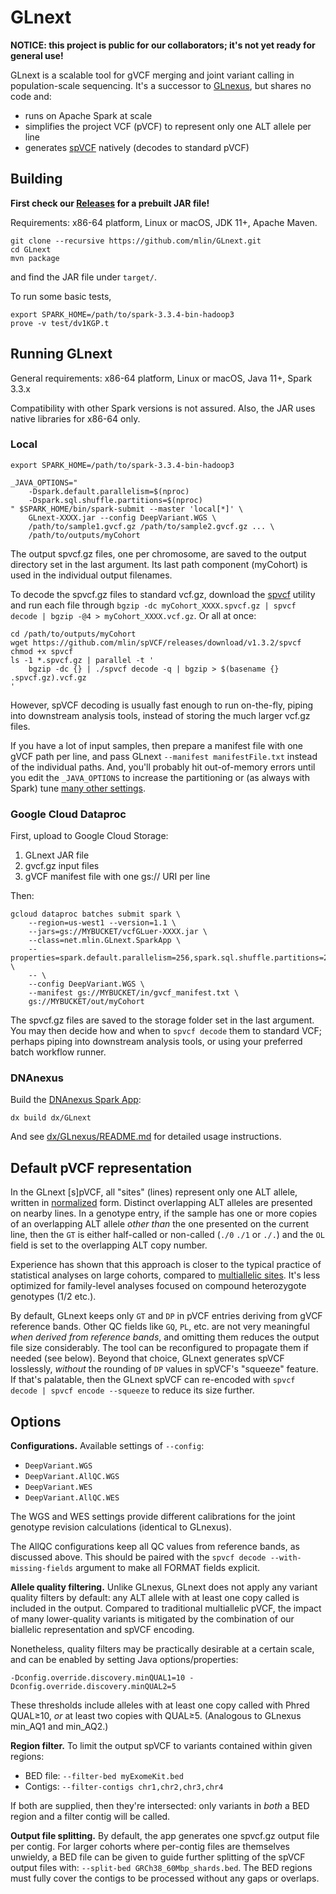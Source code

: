 # GLnext

**NOTICE: this project is public for our collaborators; it's not yet ready for general use!**

GLnext is a scalable tool for gVCF merging and joint variant calling in population-scale sequencing. It's a successor to [GLnexus](https://github.com/dnanexus-rnd/GLnexus), but shares no code and:

* runs on Apache Spark at scale
* simplifies the project VCF (pVCF) to represent only one ALT allele per line
* generates [spVCF](https://github.com/mlin/spVCF) natively (decodes to standard pVCF)

## Building

**First check our [Releases](https://github.com/mlin/GLnext/releases) for a prebuilt JAR file!**

Requirements: x86-64 platform, Linux or macOS, JDK 11+, Apache Maven.

```
git clone --recursive https://github.com/mlin/GLnext.git
cd GLnext
mvn package
```

and find the JAR file under `target/`.

To run some basic tests,

```
export SPARK_HOME=/path/to/spark-3.3.4-bin-hadoop3
prove -v test/dv1KGP.t
```

## Running GLnext

General requirements: x86-64 platform, Linux or macOS, Java 11+, Spark 3.3.x

Compatibility with other Spark versions is not assured. Also, the JAR uses native libraries for x86-64 only.

### Local

```
export SPARK_HOME=/path/to/spark-3.3.4-bin-hadoop3

_JAVA_OPTIONS="
    -Dspark.default.parallelism=$(nproc)
    -Dspark.sql.shuffle.partitions=$(nproc)
" $SPARK_HOME/bin/spark-submit --master 'local[*]' \
    GLnext-XXXX.jar --config DeepVariant.WGS \
    /path/to/sample1.gvcf.gz /path/to/sample2.gvcf.gz ... \
    /path/to/outputs/myCohort
```

The output spvcf.gz files, one per chromosome, are saved to the output directory set in the last argument. Its last path component (myCohort) is used in the individual output filenames.

To decode the spvcf.gz files to standard vcf.gz, download the [spvcf](https://github.com/mlin/spVCF) utility and run each file through `bgzip -dc myCohort_XXXX.spvcf.gz | spvcf decode | bgzip -@4 > myCohort_XXXX.vcf.gz`. Or all at once:

```
cd /path/to/outputs/myCohort
wget https://github.com/mlin/spVCF/releases/download/v1.3.2/spvcf
chmod +x spvcf
ls -1 *.spvcf.gz | parallel -t '
    bgzip -dc {} | ./spvcf decode -q | bgzip > $(basename {} .spvcf.gz).vcf.gz
'
```

However, spVCF decoding is usually fast enough to run on-the-fly, piping into downstream analysis tools, instead of storing the much larger vcf.gz files.

If you have a lot of input samples, then prepare a manifest file with one gVCF path per line, and pass GLnext `--manifest manifestFile.txt` instead of the individual paths. And, you'll probably hit out-of-memory errors until you edit the `_JAVA_OPTIONS` to increase the partitioning or (as always with Spark) tune [many other settings](https://spark.apache.org/docs/3.3.4/configuration.html#memory-management).

### Google Cloud Dataproc

First, upload to Google Cloud Storage:

1. GLnext JAR file
1. gvcf.gz input files
1. gVCF manifest file with one gs:// URI per line

Then:

```
gcloud dataproc batches submit spark \
    --region=us-west1 --version=1.1 \
    --jars=gs://MYBUCKET/vcfGLuer-XXXX.jar \
    --class=net.mlin.GLnext.SparkApp \
    --properties=spark.default.parallelism=256,spark.sql.shuffle.partitions=256,spark.reducer.fetchMigratedShuffle.enabled=true \
    -- \
    --config DeepVariant.WGS \
    --manifest gs://MYBUCKET/in/gvcf_manifest.txt \
    gs://MYBUCKET/out/myCohort
```

The spvcf.gz files are saved to the storage folder set in the last argument. You may then decide how and when to `spvcf decode` them to standard VCF; perhaps piping into downstream analysis tools, or using your preferred batch workflow runner.

### DNAnexus

Build the [DNAnexus Spark App](https://documentation.dnanexus.com/developer/apps/developing-spark-apps):

```
dx build dx/GLnext
```

And see [dx/GLnexus/README.md](dx/GLnexus/README.md) for detailed usage instructions.

## Default pVCF representation

In the GLnext \[s\]pVCF, all "sites" (lines) represent only one ALT allele, written in [normalized](https://genome.sph.umich.edu/wiki/Variant_Normalization) form. Distinct overlapping ALT alleles are presented on nearby lines. In a genotype entry, if the sample has one or more copies of an overlapping ALT allele *other than* the one presented on the current line, then the `GT` is either half-called or non-called (`./0` `./1` or `./.`) and the `OL` field is set to the overlapping ALT copy number.

Experience has shown that this approach is closer to the typical practice of statistical analyses on large cohorts, compared to [multiallelic sites](https://github.com/dnanexus-rnd/GLnexus/wiki/Reading-GLnexus-pVCFs). It's less optimized for family-level analyses focused on compound heterozygote genotypes (1/2 etc.).

By default, GLnext keeps only `GT` and `DP` in pVCF entries deriving from gVCF reference bands. Other QC fields like `GQ`, `PL`, etc. are not very meaningful *when derived from reference bands*, and omitting them reduces the output file size considerably. The tool can be reconfigured to propagate them if needed (see below). Beyond that choice, GLnext generates spVCF losslessly, *without* the rounding of `DP` values in spVCF's "squeeze" feature. If that's palatable, then the GLnext spVCF can re-encoded with `spvcf decode | spvcf encode --squeeze` to reduce its size further.

## Options

**Configurations.** Available settings of `--config`:

* `DeepVariant.WGS`
* `DeepVariant.AllQC.WGS`
* `DeepVariant.WES`
* `DeepVariant.AllQC.WES`

The WGS and WES settings provide different calibrations for the joint genotype revision calculations (identical to GLnexus).

The AllQC configurations keep all QC values from reference bands, as discussed above. This should be paired with the `spvcf decode --with-missing-fields` argument to make all FORMAT fields explicit.

**Allele quality filtering.** Unlike GLnexus, GLnext does not apply any variant quality filters by default: any ALT allele with at least one copy called is included in the output. Compared to traditional multiallelic pVCF, the impact of many lower-quality variants is mitigated by the combination of our biallelic representation and spVCF encoding. 

Nonetheless, quality filters may be practically desirable at a certain scale, and can be enabled by setting Java options/properties:

```
-Dconfig.override.discovery.minQUAL1=10 -Dconfig.override.discovery.minQUAL2=5
```

These thresholds include alleles with at least one copy called with Phred QUAL≥10, *or* at least two copies with QUAL≥5. (Analogous to GLnexus min_AQ1 and min_AQ2.)

**Region filter.** To limit the output spVCF to variants contained within given regions:

* BED file: `--filter-bed myExomeKit.bed`
* Contigs: `--filter-contigs chr1,chr2,chr3,chr4`

If both are supplied, then they're intersected: only variants in *both* a BED region and a filter contig will be called.

**Output file splitting.** By default, the app generates one spvcf.gz output file per contig. For larger cohorts where per-contig files are themselves unwieldy, a BED file can be given to guide further splitting of the spVCF output files with: `--split-bed GRCh38_60Mbp_shards.bed`. The BED regions must fully cover the contigs to be processed without any gaps or overlaps.

